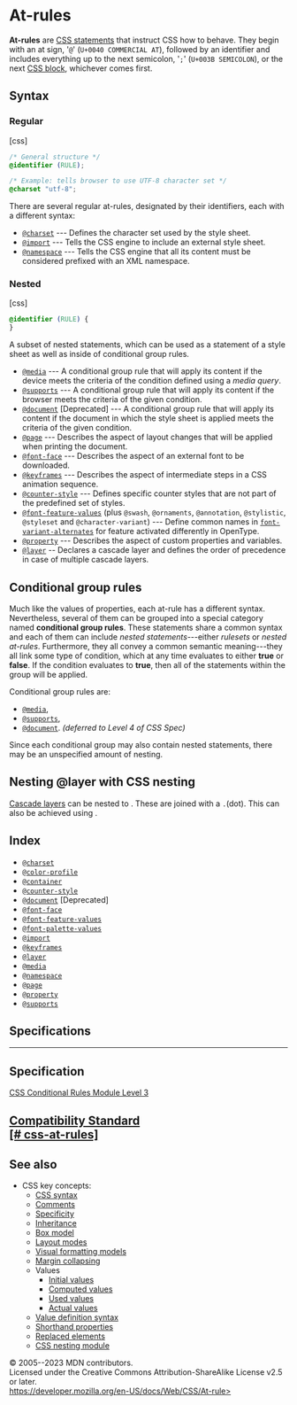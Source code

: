 At-rules
========

**At-rules** are [CSS statements](_Resources/Markup%20And%20Styling/css/syntax.md#css_statements) that instruct
CSS how to behave. They begin with an at sign, \'`@`\'
(`U+0040 COMMERCIAL AT`), followed by an identifier and includes
everything up to the next semicolon, \'`;`\' (`U+003B SEMICOLON`), or
the next [CSS block](_Resources/Markup%20And%20Styling/css/syntax.md#css_declarations_blocks), whichever comes
first.

Syntax
------

### Regular

[css]

```css
/* General structure */
@identifier (RULE);

/* Example: tells browser to use UTF-8 character set */
@charset "utf-8";
```

There are several regular at-rules, designated by their identifiers,
each with a different syntax:

- [`@charset`](@charset.md) --- Defines the character set used by the
    style sheet.
- [`@import`](@import.md) --- Tells the CSS engine to include an external
    style sheet.
- [`@namespace`](@namespace.md) --- Tells the CSS engine that all its
    content must be considered prefixed with an XML namespace.

### Nested

[css]

```css
@identifier (RULE) {
}
```

A subset of nested statements, which can be used as a statement of a
style sheet as well as inside of conditional group rules.

- [`@media`](@media.md) --- A conditional group rule that will apply its
    content if the device meets the criteria of the condition defined
    using a *media query*.
- [`@supports`](@supports.md) --- A conditional group rule that will
    apply its content if the browser meets the criteria of the given
    condition.
- [`@document`](@document.md) [Deprecated] --- A
    conditional group rule that will apply its content if the document
    in which the style sheet is applied meets the criteria of the given
    condition.
- [`@page`](@page.md) --- Describes the aspect of layout changes that
    will be applied when printing the document.
- [`@font-face`](@font-face.md) --- Describes the aspect of an external
    font to be downloaded.
- [`@keyframes`](@keyframes.md) --- Describes the aspect of intermediate
    steps in a CSS animation sequence.
- [`@counter-style`](@counter-style.md) --- Defines specific counter
    styles that are not part of the predefined set of styles.
- [`@font-feature-values`](@font-feature-values.md) (plus `@swash`,
    `@ornaments`, `@annotation`, `@stylistic`, `@styleset` and
    `@character-variant`) --- Define common names in
    [`font-variant-alternates`](font-variant-alternates.md) for feature
    activated differently in OpenType.
- [`@property`](@property.md) --- Describes the aspect of custom
    properties and variables.
- [`@layer`](@layer.md) -- Declares a cascade layer and defines the order
    of precedence in case of multiple cascade layers.

Conditional group rules
-----------------------

Much like the values of properties, each at-rule has a different syntax.
Nevertheless, several of them can be grouped into a special category
named **conditional group rules**. These statements share a common
syntax and each of them can include *nested statements*---either
*rulesets* or *nested at-rules*. Furthermore, they all convey a common
semantic meaning---they all link some type of condition, which at any
time evaluates to either **true** or **false**. If the condition
evaluates to **true**, then all of the statements within the group will
be applied.

Conditional group rules are:

- [`@media`](@media.md),
- [`@supports`](@supports.md),
- [`@document`](@document.md). *(deferred to Level 4 of CSS Spec)*

Since each conditional group may also contain nested statements, there
may be an unspecified amount of nesting.

Nesting \@layer with CSS nesting
--------------------------------

[Cascade layers](@layer.md) can be nested to [](@layer.md#nesting_layers). These are joined with a `.`(dot). This
can also be achieved using [](nesting_at-rules.md#nesting_cascade_layers_layer).

Index
-----

- [`@charset`](@charset.md)
- [`@color-profile`](@color-profile.md)
- [`@container`](@container.md)
- [`@counter-style`](@counter-style.md)
- [`@document`](@document.md) [Deprecated]
- [`@font-face`](@font-face.md)
- [`@font-feature-values`](@font-feature-values.md)
- [`@font-palette-values`](@font-palette-values.md)
- [`@import`](@import.md)
- [`@keyframes`](@keyframes.md)
- [`@layer`](@layer.md)
- [`@media`](@media.md)
- [`@namespace`](@namespace.md)
- [`@page`](@page.md)
- [`@property`](@property.md)
- [`@supports`](@supports.md)

Specifications
--------------

  -----------------------------------------------------------------------

Specification
  -----------------------------------------------------------------------

  [CSS Conditional Rules Module Level 3\
  ](https://drafts.csswg.org/css-conditional-3/)

[Compatibility Standard\
  [\#
  css-at-rules]](https://compat.spec.whatwg.org/#css-at-rules)
  -----------------------------------------------------------------------

See also
--------

- CSS key concepts:
  - [CSS syntax](_Resources/Markup%20And%20Styling/css/syntax.md)
  - [Comments](comments.md)
  - [Specificity](specificity.md)
  - [Inheritance](inheritance.md)
  - [Box model](introduction_to_the_css_box_model.md)
  - [Layout modes](layout_mode.md)
  - [Visual formatting models](visual_formatting_model.md)
  - [Margin collapsing](mastering_margin_collapsing.md)
  - Values
    - [Initial values](initial_value.md)
    - [Computed values](computed_value.md)
    - [Used values](used_value.md)
    - [Actual values](actual_value.md)
  - [Value definition syntax](value_definition_syntax.md)
  - [Shorthand properties](shorthand_properties.md)
  - [Replaced elements](replaced_element.md)
  - [CSS nesting module](css_nesting.md)

© 2005--2023 MDN contributors.\
Licensed under the Creative Commons Attribution-ShareAlike License v2.5
or later.\
https://developer.mozilla.org/en-US/docs/Web/CSS/At-rule>
